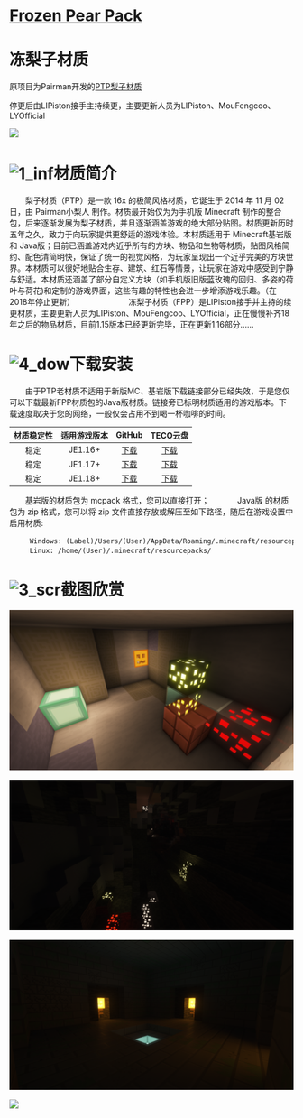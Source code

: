 # [Frozen Pear Pack](https://github.com/LIPiston/Frozen_Pear_Pack)
# 冻梨子材质

 原项目为Pairman开发的[PTP梨子材质](https://github.com/Pairman/PTP)
 
停更后由LIPiston接手主持续更，主要更新人员为LIPiston、MouFengcoo、LYOfficial

![](https://github.com/Minecraft-TecoCraft-server/Frozen_Pear_Pack/blob/master/title.png)

# ![1_inf](https://ooo.0o0.ooo/2018/04/15/5ad356c68a689.png)材质简介
　　梨子材质（PTP）是一款 16x 的极简风格材质，它诞生于 2014 年 11 月 02 日，由 Pairman小梨人 制作。材质最开始仅为为手机版 Minecraft 制作的整合包，后来逐渐发展为梨子材质，并且逐渐涵盖游戏的绝大部分贴图。材质更新历时五年之久，致力于向玩家提供更舒适的游戏体验。本材质适用于 Minecraft基岩版 和 Java版；目前已涵盖游戏内近乎所有的方块、物品和生物等材质，贴图风格简约、配色清简明快，保证了统一的视觉风格，为玩家呈现出一个近乎完美的方块世界。本材质可以很好地贴合生存、建筑、红石等情景，让玩家在游戏中感受到宁静与舒适。本材质还涵盖了部分自定义方块（如手机版旧版蓝玫瑰的回归、多姿的荷叶与荷花)和定制的游戏界面，这些有趣的特性也会进一步增添游戏乐趣。（在2018年停止更新）
　　‌
　　
　　冻梨子材质（FPP）是LIPiston接手并主持的续更材质，主要更新人员为LIPiston、MouFengcoo、LYOfficial，正在慢慢补齐18年之后的物品材质，目前1.15版本已经更新完毕，正在更新1.16部分……

# ![4_dow](https://ooo.0o0.ooo/2018/04/15/5ad356daadd7b.png)下载安装
　　由于PTP老材质不适用于新版MC、基岩版下载链接部分已经失效，于是您仅可以下载最新FPP材质包的Java版材质。链接旁已标明材质适用的游戏版本。下载速度取决于您的网络，一般仅会占用不到喝一杯咖啡的时间。

| 材质稳定性 | 适用游戏版本 | GitHub | TECO云盘 |
|:----------: | :----------: | :-----------: | :-----------: |
| 稳定  | JE1.16+  | [下载](https://github.com/LIPiston/Frozen_Pear_Pack/releases/download/v6.8-alpha2/Frozen_Pear_Pack_v6.8-alpha2-for_1.16.zip) | [下载](http://pan.coldregion.top:17468/share/kCXC4UGr)  |
| 稳定  | JE1.17+  | [下载](https://github.com/LIPiston/Frozen_Pear_Pack/releases/download/v6.8-alpha2/Frozen_Pear_Pack_v6.8-alpha2-for_1.17.zip) | [下载](http://pan.coldregion.top:17468/share/CdSSBwdh)  |
| 稳定  | JE1.18+  | [下载](https://github.com/LIPiston/Frozen_Pear_Pack/releases/download/v6.8-alpha2/Frozen_Pear_Pack_v6.8-alpha2-for_1.18.zip) | [下载](http://pan.coldregion.top:17468/share/rBbpt9N9)  |

　　基岩版的材质包为 mcpack 格式，您可以直接打开；
　　
　Java版 的材质包为 zip 格式，您可以将 zip 文件直接存放或解压至如下路径，随后在游戏设置中启用材质:
　　　　　
```markdown
　　　Windows: (Label)/Users/(User)/AppData/Roaming/.minecraft/resourcepacks/
　　　Linux: /home/(User)/.minecraft/resourcepacks/
```

# ![3_scr](https://ooo.0o0.ooo/2018/04/15/5ad356e2418e9.png)截图欣赏

![](https://github.com/LIPiston/Frozen_Pear_Pack/raw/master/demo.png)

![](https://github.com/LIPiston/Frozen_Pear_Pack/blob/master/demo2.png)

![](https://github.com/LIPiston/Frozen_Pear_Pack/blob/master/demo3.png)

![](https://i.loli.net/2019/02/09/5c5dc11a6d1b0.png)
